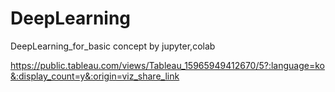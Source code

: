 # DeepLearning
DeepLearning_for_basic concept by jupyter,colab

https://public.tableau.com/views/Tableau_15965949412670/5?:language=ko&:display_count=y&:origin=viz_share_link
